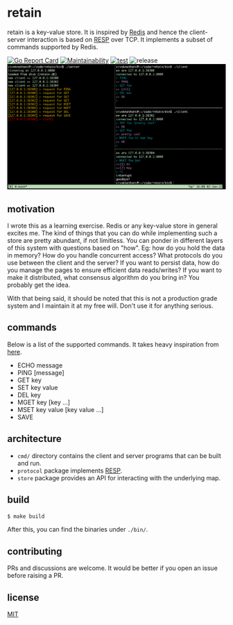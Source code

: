 # retain

retain is a key-value store. It is inspired by [Redis](https://redis.io/) and hence the client-server interaction is based on [RESP](https://redis.io/topics/protocol) over TCP. It implements a subset of commands supported by Redis.  

[![Go Report Card](https://goreportcard.com/badge/github.com/viveknathani/retain)](https://goreportcard.com/report/github.com/viveknathani/retain) [![Maintainability](https://api.codeclimate.com/v1/badges/3a88100c22a2b6e20df9/maintainability)](https://codeclimate.com/github/viveknathani/retain/maintainability) [![test](https://github.com/viveknathani/retain/actions/workflows/test.yaml/badge.svg)](https://github.com/viveknathani/retain/actions/workflows/test.yaml) ![release](https://img.shields.io/github/v/release/viveknathani/retain)
<img src='./screenshot.PNG'> 

## motivation

I wrote this as a learning exercise. Redis or any key-value store in general excites me. The kind of things that you can do while implementing such a store are pretty abundant, if not limitless. You can ponder in different layers of this system with questions based on "how". Eg: how do you hold the data in memory? How do you handle concurrent access? What protocols do you use between the client and the server? If you want to persist data, how do you manage the pages to ensure efficient data reads/writes? If you want to make it distributed, what consensus algorithm do you bring in? You probably get the idea. 
  
With that being said, it should be noted that this is not a production grade system and I maintain it at my free will. Don't use it for anything serious. 
  
## commands

Below is a list of the supported commands. It takes heavy inspiration from [here](https://redis.io/commands/).
- ECHO message
- PING [message]
- GET key
- SET key value
- DEL key
- MGET key [key ...]
- MSET key value [key value ...] 
- SAVE

## architecture

- `cmd/` directory contains the client and server programs that can be built and run.
- `protocol` package implements [RESP](https://redis.io/topics/protocol).
- `store` package provides an API for interacting with the underlying map.

## build

```
$ make build
```

After this, you can find the binaries under `./bin/`. 

## contributing

PRs and discussions are welcome. It would be better if you open an issue before raising a PR. 

## license

[MIT](./LICENSE) 
